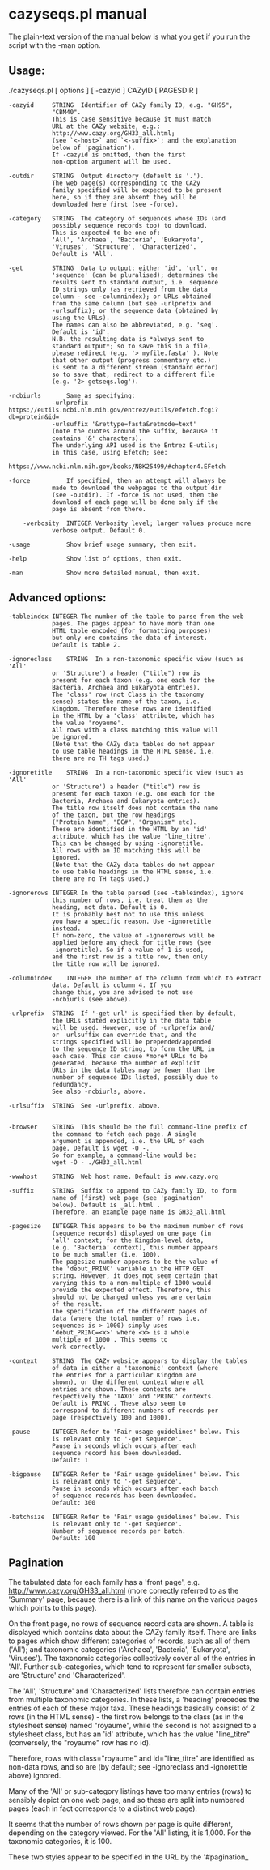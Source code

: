 
# cazyseqs.pl manual

The plain-text version of the manual below is what you get if you run the script
with the -man option.


## Usage:
./cazyseqs.pl [ options ] [ -cazyid ] CAZyID [ PAGESDIR ]

	-cazyid		STRING	Identifier of CAZy family ID, e.g. "GH95",
				"CBM40".
				This is case sensitive because it must match
				URL at the CAZy website, e.g.:
				http://www.cazy.org/GH33_all.html;
				(see `<-host>` and `<-suffix>`; and the explanation
				below of 'pagination').
				If -cazyid is omitted, then the first
				non-option argument will be used.

	-outdir		STRING	Output directory (default is '.').
				The web page(s) corresponding to the CAZy
				family specified will be expected to be present
				here, so if they are absent they will be
				downloaded here first (see -force).

	-category	STRING	The category of sequences whose IDs (and
				possibly sequence records too) to download.
				This is expected to be one of:
				'All', 'Archaea', 'Bacteria', 'Eukaryota',
				'Viruses', 'Structure', 'Characterized'.
				Default is 'All'.

	-get		STRING	Data to output: either 'id', 'url', or
				'sequence' (can be pluralised); determines the
				results sent to standard output, i.e. sequence
				ID strings only (as retrieved from the data
				column - see -columnindex); or URLs obtained
				from the same column (but see -urlprefix and
				-urlsuffix); or the sequence data (obtained by
				using the URLs).
				The names can also be abbreviated, e.g. 'seq'.
				Default is 'id'.
				N.B. the resulting data is *always sent to
				standard output*; so to save this in a file,
				please redirect (e.g. '> myfile.fasta' ). Note
				that other output (progress commentary etc.)
				is sent to a different stream (standard error)
				so to save that, redirect to a different file
				(e.g. '2> getseqs.log').

	-ncbiurls		Same as specifying:
				-urlprefix https://eutils.ncbi.nlm.nih.gov/entrez/eutils/efetch.fcgi?db=protein&id=
				-urlsuffix '&rettype=fasta&retmode=text'
				(note the quotes around the suffix, because it
				contains '&' characters).
				The underlying API used is the Entrez E-utils;
				in this case, using Efetch; see:
				https://www.ncbi.nlm.nih.gov/books/NBK25499/#chapter4.EFetch

	-force			If specified, then an attempt will always be
				made to download the webpages to the output dir
				(see -outdir). If -force is not used, then the
				download of each page will be done only if the
				page is absent from there.

        -verbosity	INTEGER	Verbosity level; larger values produce more
				verbose output. Default 0.

	-usage			Show brief usage summary, then exit.

	-help			Show list of options, then exit.

	-man			Show more detailed manual, then exit.

## Advanced options:

	-tableindex	INTEGER	The number of the table to parse from the web
				pages. The pages appear to have more than one
				HTML table encoded (for formatting purposes)
				but only one contains the data of interest.
				Default is table 2.

	-ignoreclass	STRING	In a non-taxonomic specific view (such as 'All'
				or 'Structure') a header ("title") row is
				present for each taxon (e.g. one each for the
				Bacteria, Archaea and Eukaryota entries).
				The 'class' row (not Class in the taxonomy
				sense) states the name of the taxon, i.e.
				Kingdom. Therefore these rows are identified
				in the HTML by a 'class' attribute, which has
				the value 'royaume'.
				All rows with a class matching this value will
				be ignored.
				(Note that the CAZy data tables do not appear
				to use table headings in the HTML sense, i.e.
				there are no TH tags used.)

	-ignoretitle	STRING	In a non-taxonomic specific view (such as 'All'
				or 'Structure') a header ("title") row is
				present for each taxon (e.g. one each for the
				Bacteria, Archaea and Eukaryota entries).
				The title row itself does not contain the name
				of the taxon, but the row headings
				("Protein Name", "EC#", "Organism" etc).
				These are identified in the HTML by an 'id'
				attribute, which has the value 'line_titre'.
				This can be changed by using -ignoretitle.
				All rows with an ID matching this will be
				ignored.
				(Note that the CAZy data tables do not appear
				to use table headings in the HTML sense, i.e.
				there are no TH tags used.)

	-ignorerows	INTEGER	In the table parsed (see -tableindex), ignore
				this number of rows, i.e. treat them as the
				heading, not data. Default is 0.
				It is probably best not to use this unless
				you have a specific reason. Use -ignoretitle
				instead.
				If non-zero, the value of -ignorerows will be
				applied before any check for title rows (see
				-ignoretitle). So if a value of 1 is used,
				and the first row is a title row, then only
				the title row will be ignored.

	-columnindex	INTEGER	The number of the column from which to extract
				data. Default is column 4. If you
				change this, you are advised to not use
				-ncbiurls (see above).

	-urlprefix	STRING	If '-get url' is specified then by default,
				the URLs stated explicitly in the data table
				will be used. However, use of -urlprefix and/
				or -urlsuffix can override that, and the
				strings specified will be prepended/appended
				to the sequence ID string, to form the URL in
				each case. This can cause *more* URLs to be
				generated, because the number of explicit
				URLs in the data tables may be fewer than the
				number of sequence IDs listed, possibly due to
				redundancy.
				See also -ncbiurls, above.

	-urlsuffix	STRING	See -urlprefix, above.
				

	-browser	STRING	This should be the full command-line prefix of
				the command to fetch each page. A single
				argument is appended, i.e. the URL of each
				page. Default is wget -O -.
				So for example, a command-line would be:
				wget -O - ./GH33_all.html

	-wwwhost	STRING	Web host name. Default is www.cazy.org

	-suffix		STRING	Suffix to append to CAZy family ID, to form
				name of (first) web page (see 'pagination'
				below). Default is _all.html .
				Therefore, an example page name is GH33_all.html

	-pagesize	INTEGER	This appears to be the maximum number of rows
				(sequence records) displayed on one page (in
				'all' context; for the Kingdom-level data,
				(e.g. 'Bacteria' context), this number appears
				to be much smaller (i.e. 100).
				The pagesize number appears to be the value of
				the 'debut_PRINC' variable in the HTTP GET
				string. However, it does not seem certain that
				varying this to a non-multiple of 1000 would
				provide the expected effect. Therefore, this
				should not be changed unless you are certain
				of the result.
				The specification of the different pages of
				data (where the total number of rows i.e.
				sequences is > 1000) simply uses
				'debut_PRINC=<x>' where <x> is a whole
				multiple of 1000 . This seems to
				work correctly.

	-context	STRING	The CAZy website appears to display the tables
				of data in either a 'taxonomic' context (where
				the entries for a particular Kingdom are
				shown), or the different context where all
				entries are shown. These contexts are
				respectively the 'TAXO' and 'PRINC' contexts.
				Default is PRINC . These also seem to
				correspond to different numbers of records per
				page (respectively 100 and 1000).

	-pause		INTEGER	Refer to 'Fair usage guidelines' below. This
				is relevant only to '-get sequence'.
				Pause in seconds which occurs after each
				sequence record has been downloaded.
				Default: 1 

	-bigpause	INTEGER	Refer to 'Fair usage guidelines' below. This
				is relevant only to '-get sequence'.
				Pause in seconds which occurs after each batch
				of sequence records has been downloaded.
				Default: 300

	-batchsize	INTEGER	Refer to 'Fair usage guidelines' below. This
				is relevant only to '-get sequence'.
				Number of sequence records per batch.
				Default: 100


## Pagination

The tabulated data for each family has a 'front page', e.g. http://www.cazy.org/GH33_all.html 
(more correctly referred to as the 'Summary' page, because there is a link of
this name on the various pages which points to this page).

On the front page, no rows of sequence record data are shown. A table is
displayed which contains data about the CAZy family itself. There are links
to pages which show different categories of records, such as all of them
('All'); and taxonomic categories ('Archaea', 'Bacteria', 'Eukaryota',
'Viruses'). The taxonomic categories collectively cover all of the entries
in 'All'. Further sub-categories, which tend to represent far smaller subsets,
are 'Structure' and 'Characterized'.

The 'All', 'Structure' and 'Characterized' lists therefore can contain entries
from multiple taxonomic categories. In these lists, a 'heading' precedes the
entries of each of these major taxa. These headings basically consist of 2
rows (in the HTML sense) - the first row belongs to the class (as in the
stylesheet sense) named "royaume", while the second is not assigned to a
stylesheet class, but has an 'id' attribute, which has the value "line_titre"
(conversely, the "royaume" row has no id).

Therefore, rows with class="royaume" and id="line_titre" are identified as
non-data rows, and so are (by default; see -ignoreclass and -ignoretitle
above) ignored.

Many of the 'All' or sub-category listings have too many entries (rows) to
sensibly depict on one web page, and so these are split into numbered pages
(each in fact corresponds to a distinct web page).

It seems that the number of rows shown per page is quite different, depending
on the category viewed. For the 'All' listing, it is 1,000. For the taxonomic
categories, it is 100.

These two styles appear to be specified in the URL by the
'#pagination_<style>' clause, where <style> is either 'PRINC' (for 'All') and
'TAXO' (for the taxonomic categories). This can be specified by using the
-context directive for this script.

By default, the script assumes 'All' is required, and so the value of
-pagesize is by default 1000. This can be changed (e.g. to 100, if the style
is TAXO) by using -pagesize.


## Fair usage guidelines

The principal protein IDs/Accessions used by CAZy are those of the NCBI
protein database. By default, this script will use those IDs (see
-columnindex), and so will either extract those IDs from the CAZy web pages
(-get id); *or* extract the original URLs (-get url , as long as none of
-urlprefix, -urlsuffix or -ncbiurls are used); or, if -get url and any of
-urlprefix, -urlsuffix or -ncbiurls *are* used, then a URL will be constructed
for each sequence ID. In all these cases, only the CAZy website will be
interrogated (or simply the local copies of the relevant pages, if they
exist and -force is not used).

In contrast, -get seq will interrogate a third-party website, to retrieve the
sequence records. If there are thousands of sequence records to retrieve, then
the immediate downloading of all of these serially would risk breaching the
fair usage guidelines (of the NCBI for example, but it depends on -columnindex,
-urlprefix, -urlsuffix and -ncbiurls - you can direct the script to retrieve
them from somewhere else if available, for example a local copy of the protein
database, if one exists).

Please refer to "Guidelines for Scripting Calls to NCBI Servers" at
https://www.ncbi.nlm.nih.gov/home/about/policies/

Also refer to "Frequency, Timing and Registration of E-utility URL Requests"
at https://www.ncbi.nlm.nih.gov/books/NBK25497/#_chapter2_Usage_Guidelines_and_Requiremen_
- an extract follows:

	"In order not to overload the E-utility servers, NCBI recommends that
	 users post no more than three URL requests per second and limit large
	 jobs to either weekends or between 9:00 PM and 5:00 AM Eastern time
	 during weekdays. Failure to comply with this policy may result in an
	 IP address being blocked from accessing NCBI. If NCBI blocks an IP
	 address, service will not be restored unless the developers of the
	 software accessing the E-utilities register values of the tool and
	 email parameters with NCBI."

etc.

**PLEASE NOTE THE ABOVE WARNING ABOUT IP ADDRESSES BEING BLOCKED!**

The script will help to make any large downloads more "polite". Of course, an
alternative is to simply extract the IDs instead (-get id, i.e. the default)
and then use these as input to batch Entrez retrieval
(https://www.ncbi.nlm.nih.gov/sites/batchentrez).

See 

